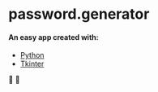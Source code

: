 # password.generator

#### An easy app created with: 
* [Python](https://github.com/python) 
* [Tkinter](https://docs.python.org/3/library/tkinter.html)

🐍 🎫